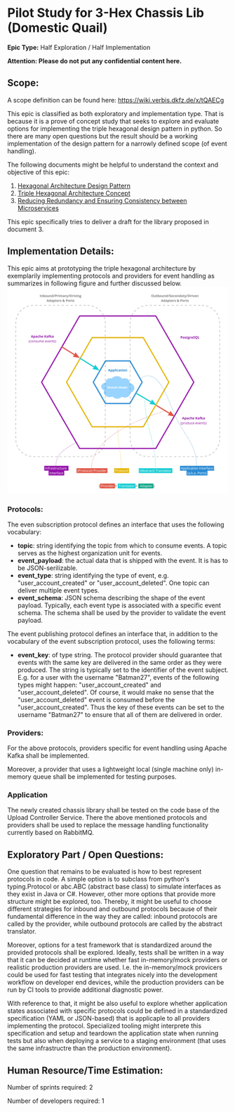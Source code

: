 # Pilot Study for 3-Hex Chassis Lib (Domestic Quail)
**Epic Type:** Half Exploration / Half Implementation
  
**Attention: Please do not put any confidential content here.**

## Scope:
A scope definition can be found here: https://wiki.verbis.dkfz.de/x/tQAECg

This epic is classified as both exploratory and implementation type. That is because it is a prove of concept study that seeks to explore and evaluate options for implementing the triple hexagonal design pattern in python. So there are many open questions but the result should be a working implementation of the design pattern for a narrowly defined scope (of event handling).

The following documents might be helpful to understand the context and objective of this epic:
1. [Hexagonal Architecture Design Pattern](https://wiki.verbis.dkfz.de/x/noAlCg)
2. [Triple Hexagonal Architecture Concept](https://wiki.verbis.dkfz.de/x/MABFCg)
3. [Reducing Redundancy and Ensuring Consistency between Microservices](https://wiki.verbis.dkfz.de/x/tgFVCg)

This epic specifically tries to deliver a draft for the library proposed in document 3.


## Implementation Details:

This epic aims at prototyping the triple hexagonal architecture by exemplarily implementing protocols and providers for event handling as summarizes in following figure and further discussed below.
![](./images/protocol_and_providers_overview.jpg)

### Protocols:

The even subscription protocol defines an interface that uses the following vocabulary:
- **topic**: string identifying the topic from which to consume events. A topic serves as the highest organization unit for events.
- **event_payload**: the actual data that is shipped with the event. It is has to be JSON-serilizable.
- **event_type**: string identifying the type of event, e.g. "user_account_created" or "user_account_deleted". One topic can deliver multiple event types.
- **event_schema**: JSON schema describing the shape of the event payload. Typically, each event type is associated with a specific event schema. The schema shall be used by the provider to validate the event payload.

The event publishing protocol defines an interface that, in addition to the vocabulary of the event subscription protocol, uses the following terms:
- **event_key**: of type string. The protocol provider should guarantee that events with the same key are delivered in the same order as they were produced. The string is typically set to the identifier of the event subject. E.g. for a user with the username "Batman27", events of the following types might happen: "user_account_created" and "user_account_deleted". Of course, it would make no sense that the "user_account_deleted" event is consumed before the "user_account_created". Thus the key of these events can be set to the username "Batman27" to ensure that all of them are delivered in order.

### Providers:
For the above protocols, providers specific for event handling using Apache Kafka shall be implemented.

Moreover, a provider that uses a lightweight local (single machine only) in-memory queue shall be implemented for testing purposes.

### Application
The newly created chassis library shall be tested on the code base of the Upload Controller Service. There the above mentioned protocols and providers shall be used to replace the message handling functionality currently based on RabbitMQ.


## Exploratory Part / Open Questions:

One question that remains to be evaluated is how to best represent protocols in code. A simple option is to subclass from python's typing.Protocol or abc.ABC (abstract base class) to simulate interfaces as they exist in Java or C#. However, other more options that provide more structure might be explored, too. Thereby, it might be useful to choose different strategies for inbound and outbound protocols because of their fundamental difference in the way they are called: inbound protocols are called by the provider, while outbound protocols are called by the abstract translator.

Moreover, options for a test framework that is standardized around the provided protocols shall be explored. Ideally, tests shall be written in a way that it can be decided at runtime whether fast in-memory/mock providers or realistic production providers are used. I.e. the in-memory/mock provicers could be used for fast testing that integrates nicely into the development workflow on developer end devices, while the production providers can be run by CI tools to provide additional diagnostic power.

With reference to that, it might be also useful to explore whether application states associated with specific protocols could be defined in a standardized specification (YAML or JSON-based) that is applicaple to all providers implementing the protocol. Specialized tooling might interprete this specification and setup and teardown the application state when running tests but also when deploying a service to a staging environment (that uses the same infrastructre than the production environment).

## Human Resource/Time Estimation:

Number of sprints required: 2

Number of developers required: 1
